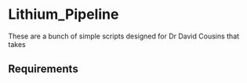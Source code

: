 # Lithium_Pipeline

These are a bunch of simple scripts designed for Dr David Cousins that takes

## Requirements
